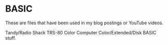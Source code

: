 # BASIC
These are files that have been used in my blog postings or YouTube videos.

Tandy/Radio Shack TRS-80 Color Computer Color/Extended/Disk BASIC stuff.
